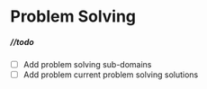 # Problem Solving

##### //todo

- [ ] Add problem solving sub-domains
- [ ] Add problem current problem solving solutions

